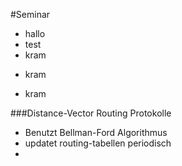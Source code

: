 #Seminar
- hallo
- test
- kram
+ kram
* kram



###Distance-Vector Routing Protokolle
- Benutzt Bellman-Ford Algorithmus
- updatet routing-tabellen periodisch
- 


